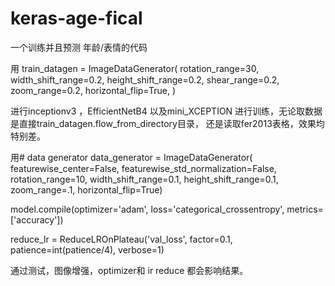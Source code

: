 # keras-age-fical
一个训练并且预测 年龄/表情的代码

用 train_datagen = ImageDataGenerator(
        rotation_range=30,
        width_shift_range=0.2,
        height_shift_range=0.2,
        shear_range=0.2,
        zoom_range=0.2,
        horizontal_flip=True,
    )
    
进行inceptionv3 ，EfficientNetB4 以及mini_XCEPTION 进行训练，无论取数据是直接train_datagen.flow_from_directory目录，
还是读取fer2013表格，效果均特别差。

用# data generator
data_generator = ImageDataGenerator(
                        featurewise_center=False,
                        featurewise_std_normalization=False,
                        rotation_range=10,
                        width_shift_range=0.1,
                        height_shift_range=0.1,
                        zoom_range=.1,
                        horizontal_flip=True)

model.compile(optimizer='adam', loss='categorical_crossentropy',
              metrics=['accuracy'])

reduce_lr = ReduceLROnPlateau('val_loss', factor=0.1,
                              patience=int(patience/4), verbose=1)

通过测试，图像增强，optimizer和 ir reduce 都会影响结果。



